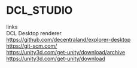 # DCL_STUDIO


links <br>
DCL Desktop renderer <br>
https://github.com/decentraland/explorer-desktop <br>
https://git-scm.com/ <br>
https://unity3d.com/get-unity/download/archive <br>
https://unity3d.com/get-unity/download <br>




